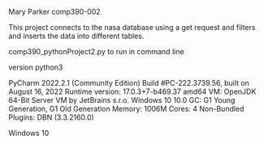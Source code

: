Mary Parker
comp390-002

This project connects to the nasa database using a get
request and filters and inserts the data into different 
tables. 

comp390_pythonProject2.py to run in command line

version python3

PyCharm 2022.2.1 (Community Edition)
Build #PC-222.3739.56, built on August 16, 2022
Runtime version: 17.0.3+7-b469.37 amd64
VM: OpenJDK 64-Bit Server VM by JetBrains s.r.o.
Windows 10 10.0
GC: G1 Young Generation, G1 Old Generation
Memory: 1006M
Cores: 4
Non-Bundled Plugins:
    DBN (3.3.2160.0)

Windows 10
